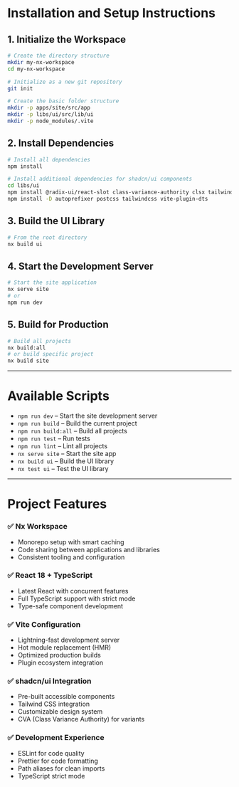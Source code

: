 # Installation and Setup Instructions

## 1. Initialize the Workspace

```bash
# Create the directory structure
mkdir my-nx-workspace
cd my-nx-workspace

# Initialize as a new git repository
git init

# Create the basic folder structure
mkdir -p apps/site/src/app
mkdir -p libs/ui/src/lib/ui
mkdir -p node_modules/.vite
```

## 2. Install Dependencies

```bash
# Install all dependencies
npm install

# Install additional dependencies for shadcn/ui components
cd libs/ui
npm install @radix-ui/react-slot class-variance-authority clsx tailwind-merge lucide-react
npm install -D autoprefixer postcss tailwindcss vite-plugin-dts
```

## 3. Build the UI Library

```bash
# From the root directory
nx build ui
```

## 4. Start the Development Server

```bash
# Start the site application
nx serve site
# or
npm run dev
```

## 5. Build for Production

```bash
# Build all projects
nx build:all
# or build specific project
nx build site
```

---

# Available Scripts

- `npm run dev` – Start the site development server
- `npm run build` – Build the current project
- `npm run build:all` – Build all projects
- `npm run test` – Run tests
- `npm run lint` – Lint all projects
- `nx serve site` – Start the site app
- `nx build ui` – Build the UI library
- `nx test ui` – Test the UI library

---

# Project Features

### ✅ Nx Workspace

- Monorepo setup with smart caching
- Code sharing between applications and libraries
- Consistent tooling and configuration

### ✅ React 18 + TypeScript

- Latest React with concurrent features
- Full TypeScript support with strict mode
- Type-safe component development

### ✅ Vite Configuration

- Lightning-fast development server
- Hot module replacement (HMR)
- Optimized production builds
- Plugin ecosystem integration

### ✅ shadcn/ui Integration

- Pre-built accessible components
- Tailwind CSS integration
- Customizable design system
- CVA (Class Variance Authority) for variants

### ✅ Development Experience

- ESLint for code quality
- Prettier for code formatting
- Path aliases for clean imports
- TypeScript strict mode
